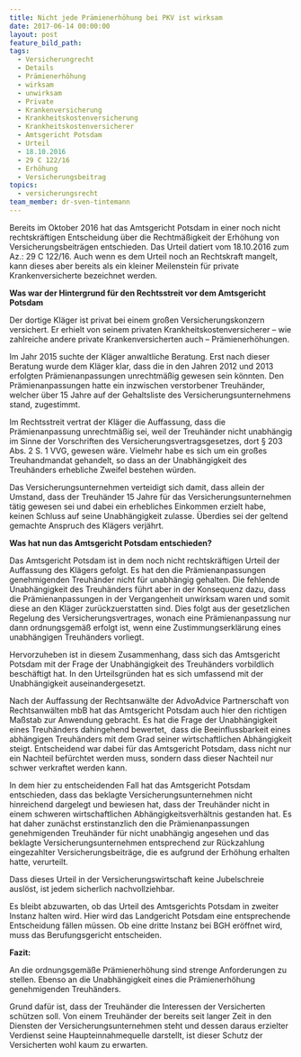 ```yaml
---
title: Nicht jede Prämienerhöhung bei PKV ist wirksam
date: 2017-06-14 00:00:00
layout: post
feature_bild_path:
tags:
  - Versicherungrecht
  - Details
  - Prämienerhöhung
  - wirksam
  - unwirksam
  - Private
  - Krankenversicherung
  - Krankheitskostenversicherung
  - Krankheitskostenversicherer
  - Amtsgericht Potsdam
  - Urteil
  - 18.10.2016
  - 29 C 122/16
  - Erhöhung
  - Versicherungsbeitrag
topics:
  - versicherungsrecht
team_member: dr-sven-tintemann
---
```



Bereits im Oktober 2016 hat das Amtsgericht Potsdam in einer noch nicht rechtskr&auml;ftigen Entscheidung &uuml;ber die Rechtm&auml;&szlig;igkeit der Erh&ouml;hung von Versicherungsbeitr&auml;gen entschieden. Das Urteil datiert vom 18.10.2016 zum Az.: 29 C 122/16. Auch wenn es dem Urteil noch an Rechtskraft mangelt, kann dieses aber bereits als ein kleiner Meilenstein f&uuml;r private Krankenversicherte bezeichnet werden.

**Was war der Hintergrund f&uuml;r den Rechtsstreit vor dem Amtsgericht Potsdam**

Der dortige Kl&auml;ger ist privat bei einem gro&szlig;en Versicherungskonzern versichert. Er erhielt von seinem privaten Krankheitskostenversicherer – wie zahlreiche andere private Krankenversicherten auch – Pr&auml;mienerh&ouml;hungen.

Im Jahr 2015 suchte der Kl&auml;ger anwaltliche Beratung. Erst nach dieser Beratung wurde dem Kl&auml;ger klar, dass die in den Jahren 2012 und 2013 erfolgten Pr&auml;mienanpassungen unrechtm&auml;&szlig;ig gewesen sein k&ouml;nnten. Den Pr&auml;mienanpassungen hatte ein inzwischen verstorbener Treuh&auml;nder, welcher &uuml;ber 15 Jahre auf der Gehaltsliste des Versicherungsunternehmens stand, zugestimmt.

Im Rechtsstreit vertrat der Kl&auml;ger die Auffassung, dass die Pr&auml;mienanpassung unrechtm&auml;&szlig;ig sei, weil der Treuh&auml;nder nicht unabh&auml;ngig im Sinne der Vorschriften des Versicherungsvertragsgesetzes, dort &sect; 203 Abs. 2 S. 1 VVG, gewesen w&auml;re. Vielmehr habe es sich um ein gro&szlig;es Treuhandmandat gehandelt, so dass an der Unabh&auml;ngigkeit des Treuh&auml;nders erhebliche Zweifel bestehen w&uuml;rden.

Das Versicherungsunternehmen verteidigt sich damit, dass allein der Umstand, dass der Treuh&auml;nder 15 Jahre f&uuml;r das Versicherungsunternehmen t&auml;tig gewesen sei und dabei ein erhebliches Einkommen erzielt habe, keinen Schluss auf seine Unabh&auml;ngigkeit zulasse. &Uuml;berdies sei der geltend gemachte Anspruch des Kl&auml;gers verj&auml;hrt.

**Was hat nun das Amtsgericht Potsdam entschieden?**

Das Amtsgericht Potsdam ist in dem noch nicht rechtskr&auml;ftigen Urteil der Auffassung des Kl&auml;gers gefolgt. Es hat den die Pr&auml;mienanpassungen genehmigenden Treuh&auml;nder nicht f&uuml;r unabh&auml;ngig gehalten. Die fehlende Unabh&auml;ngigkeit des Treuh&auml;nders f&uuml;hrt aber in der Konsequenz dazu, dass die Pr&auml;mienanpassungen in der Vergangenheit unwirksam waren und somit diese an den Kl&auml;ger zur&uuml;ckzuerstatten sind. Dies folgt aus der gesetzlichen Regelung des Versicherungsvertrages, wonach eine Pr&auml;mienanpassung nur dann ordnungsgem&auml;&szlig; erfolgt ist, wenn eine Zustimmungserkl&auml;rung eines unabh&auml;ngigen Treuh&auml;nders vorliegt.

Hervorzuheben ist in diesem Zusammenhang, dass sich das Amtsgericht Potsdam mit der Frage der Unabh&auml;ngigkeit des Treuh&auml;nders vorbildlich besch&auml;ftigt hat. In den Urteilsgr&uuml;nden hat es sich umfassend mit der Unabh&auml;ngigkeit auseinandergesetzt.

Nach der Auffassung der Rechtsanw&auml;lte der AdvoAdvice Partnerschaft von Rechtsanw&auml;lten mbB hat das Amtsgericht Potsdam auch hier den richtigen Ma&szlig;stab zur Anwendung gebracht. Es hat die Frage der Unabh&auml;ngigkeit eines Treuh&auml;nders dahingehend bewertet,&nbsp; dass die Beeinflussbarkeit eines abh&auml;ngigen Treuh&auml;nders mit dem Grad seiner wirtschaftlichen Abh&auml;ngigkeit steigt. Entscheidend war dabei f&uuml;r das Amtsgericht Potsdam, dass nicht nur ein Nachteil bef&uuml;rchtet werden muss, sondern dass dieser Nachteil nur schwer verkraftet werden kann.

In dem hier zu entscheidenden Fall hat das Amtsgericht Potsdam entschieden, dass das beklagte Versicherungsunternehmen nicht hinreichend dargelegt und bewiesen hat, dass der Treuh&auml;nder nicht in einem schweren wirtschaftlichen Abh&auml;ngigkeitsverh&auml;ltnis gestanden hat. Es hat daher zun&auml;chst erstinstanzlich den die Pr&auml;mienanpassungen genehmigenden Treuh&auml;nder f&uuml;r nicht unabh&auml;ngig angesehen und das beklagte Versicherungsunternehmen entsprechend zur R&uuml;ckzahlung eingezahlter Versicherungsbeitr&auml;ge, die es aufgrund der Erh&ouml;hung erhalten hatte, verurteilt.

Dass dieses Urteil in der Versicherungswirtschaft keine Jubelschreie ausl&ouml;st, ist jedem sicherlich nachvollziehbar.

Es bleibt abzuwarten, ob das Urteil des Amtsgerichts Potsdam in zweiter Instanz halten wird. Hier wird das Landgericht Potsdam eine entsprechende Entscheidung f&auml;llen m&uuml;ssen. Ob eine dritte Instanz bei BGH er&ouml;ffnet wird, muss das Berufungsgericht entscheiden.

**Fazit:**

An die ordnungsgem&auml;&szlig;e Pr&auml;mienerh&ouml;hung sind strenge Anforderungen zu stellen. Ebenso an die Unabh&auml;ngigkeit eines die Pr&auml;mienerh&ouml;hung genehmigenden Treuh&auml;nders.

Grund daf&uuml;r ist, dass der Treuh&auml;nder die Interessen der Versicherten sch&uuml;tzen soll. Von einem Treuh&auml;nder der bereits seit langer Zeit in den Diensten der Versicherungsunternehmen steht und dessen daraus erzielter Verdienst seine Haupteinnahmequelle darstellt, ist dieser Schutz der Versicherten wohl kaum zu erwarten.
